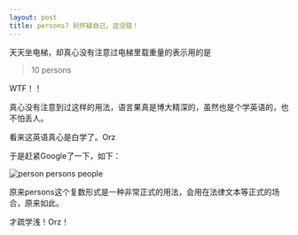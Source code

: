 ```yaml
---
layout: post
title: persons? 别怀疑自己，这没错！
---
```


天天坐电梯，却真心没有注意过电梯里载重量的表示用的是
>10 persons

<!--more-->

WTF！！

真心没有注意到过这样的用法，语言果真是博大精深的，虽然也是个学英语的，也不怕丢人。

看来这英语真心是白学了。Orz

于是赶紧Google了一下，如下：

![person persons people](https://zhenyangleo.github.io/post-image/20170322-person-persons-people.png)

原来persons这个复数形式是一种非常正式的用法，会用在法律文本等正式的场合，原来如此。

才疏学浅！Orz！
